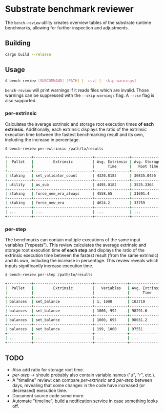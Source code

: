 # Substrate benchmark reviewer

The `bench-review` utility creates overview tables of the substrate runtime benchmarks, allowing for further inspection and adjustments.

## Building

```bash
cargo build --release
```

## Usage

```bash
$ bench-review [SUBCOMMAND] [PATH] [--csv] [--skip-warnings]
```

`bench-review` will print warnings if it reads files which are invalid. Those warnings can be suppressed with the `--skip-warnings` flag. A `--csv` flag is also supported.

### per-extrinsic
Calculates the average extrinsic and storage root execution times **of each extrinsic**. Additionally, each extrinsic displays the ratio of the extrinsic execution time between the fastest benchmarking result and its own, including the increase in percentage.

```bash
$ bench-review per-extrinsic /path/to/results

+-----------+---------------------------+----------------+---------------+----------------+----------------+
|  Pallet   |         Extrinsic         | Avg. Extrinsic | Avg. Storage  | Extrinsic Time | Extrinsic Time |
|           |                           |      Time      |   Root Time   |  Ratio (1:x)   |    Increase    |
+-----------+---------------------------+----------------+---------------+----------------+----------------+
| staking   | set_validator_count       | 4320.8182      | 30835.0455    | 1              | 0              |
+-----------+---------------------------+----------------+---------------+----------------+----------------+
| utility   | as_sub                    | 4495.0182      | 3525.3364     | 1.0403         | 4.0316         |
+-----------+---------------------------+----------------+---------------+----------------+----------------+
| staking   | force_new_era_always      | 4558.65        | 31691.4       | 1.055          | 5.5043         |
+-----------+---------------------------+----------------+---------------+----------------+----------------+
| staking   | force_new_era             | 4624.2         | 33759         | 1.0702         | 7.0214         |
+-----------+---------------------------+----------------+---------------+----------------+----------------+
| ...       | ...                       | ...            | ...           | ...            | ...            |
+-----------+---------------------------+----------------+---------------+----------------+----------------+
```

### per-step
The benchmarks can contain multiple executions of the same input variables ("repeats"). This review calculates the average extrinsic and storage root execution time **of each step** and displays the ratio of the extrinsic execution time between the fastest result (from the same extrinsic) and its own, including the increase in percentage. This review reveals which inputs significantly increase execution time.

```bash
$ bench-review per-step /path/to/results

+-----------+---------------------------+---------------+-----------------+----------------+----------------+----------------+-------------------+
|  Pallet   |         Extrinsic         |   Variables   | Avg. Extrinsic  |  Avg. Storage  | Extrinsic Time | Extrinsic Time | Storage Root Time |
|           |                           |               |      Time       |   Root Time    |  Ratio (1:x)   |    Increase    |     Increase      |
+-----------+---------------------------+---------------+-----------------+----------------+----------------+----------------+-------------------+
| balances  | set_balance               | 1, 1000       | 103719          | 74726.5        | 1.1081         | 10.814         | 17.2484           |
+-----------+---------------------------+---------------+-----------------+----------------+----------------+----------------+-------------------+
| balances  | set_balance               | 1000, 992     | 98291.6         | 69878.7        | 1.0502         | 5.0153         | 9.642             |
+-----------+---------------------------+---------------+-----------------+----------------+----------------+----------------+-------------------+
| balances  | set_balance               | 1000, 695     | 98031.2         | 70534.7        | 1.0474         | 4.7371         | 10.6713           |
+-----------+---------------------------+---------------+-----------------+----------------+----------------+----------------+-------------------+
| balances  | set_balance               | 199, 1000     | 97551           | 69578.4        | 1.0422         | 4.224          | 9.1708            |
+-----------+---------------------------+---------------+-----------------+----------------+----------------+----------------+-------------------+
| ...       | ...                       | ...           | ...             | ...            | ...            | ...            | ...               |
+-----------+---------------------------+---------------+-----------------+----------------+----------------+----------------+-------------------+
```

## TODO

- Also add ratio for storage root time.
- *per-step* -> should probably also contain variable names ("u", "r", etc.).
- A "timeline" review: can compare *per-extrinsic* and *per-step* between days, revealing that some changes in the code have increased (or decreased) execution time.
- Document source code some more.
- Automate "timeline", build a notification service in case something looks off.
